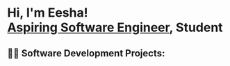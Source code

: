 <h1>Hi, I'm Eesha! <br/><a href="https://www.linkedin.com/in/eeshakandukuri/">Aspiring Software Engineer</a>, <a>Student</a>

<h2>👨‍💻 Software Development Projects:</h2>
<!--
- <b>Java</b>
  - [Praciting DS & Algos in Python](https://github.com/joshmadakor1/Algorithms-Practice)
- <b>C</b>
  - [Image Analysis Middleware](https://github.com/joshmadakor1/4chan-Image-Analysis-Middleware-C964) <b><i>(Potentially NSFW)</b></i>
- <b>C++/ROS/Python</b>
  - [Windows EventLog: Failed RDP Logins Source IP to full GeoData Conversion](https://github.com/joshmadakor1/Sentinel-Lab)
  - [JWipe (Disk Wiping Utility)](https://github.com/joshmadakor1/Jwipe.PowerShell)
  - [Active Directory Bulk User Creation](https://github.com/joshmadakor1/AD_PS)
  - [FIM (File Integrity Monitor)](https://github.com/joshmadakor1/PowerShell-Integrity-FIM)
- <b>Full Stack</b>
  - [Ransomware Proof of Concept (Encrypter)](https://github.com/joshmadakor1/EncrypterPOC)
  - [Ransomware Proof of Concept (Decrypter)](https://github.com/joshmadakor1/DecrypterPOC)
  - [Keylogger with Email Capability](https://github.com/joshmadakor1/Key-Logger-With-Email)
- <b>Swift</b>
  - [Package Delivery Application (Datastructures and Algorithms Demo)](https://github.com/joshmadakor1/Package-Delivery-Pathfinding-Algorithm)

-->
<h2> 🤳 Connect with me:</h2>

[<img align="left" alt="Eesha | LinkedIn" width="22px" src="https://cdn.jsdelivr.net/npm/simple-icons@v3/icons/linkedin.svg" />][linkedin]
[<img align="left" alt="Eesha | Gmail" width="22px" src="https://cdn.jsdelivr.net/npm/simple-icons@3.13.0/icons/gmail.svg" />][gmail]

[linkedin]: https://linkedin.com/in/eeshakandukuri
[gmail]: mailto:kandukuri.eesha@gmail.com

<!--
**EeshaKandukuri/EeshaKandukuri** is a ✨ _special_ ✨ repository because its `README.md` (this file) appears on your GitHub profile.

Here are some ideas to get you started:

- 🔭 I’m currently working on ...
- 🌱 I’m currently learning ...
- 👯 I’m looking to collaborate on ...
- 🤔 I’m looking for help with ...
- 💬 Ask me about ...
- 📫 How to reach me: ...
- 😄 Pronouns: ...
- ⚡ Fun fact: ...
-->
